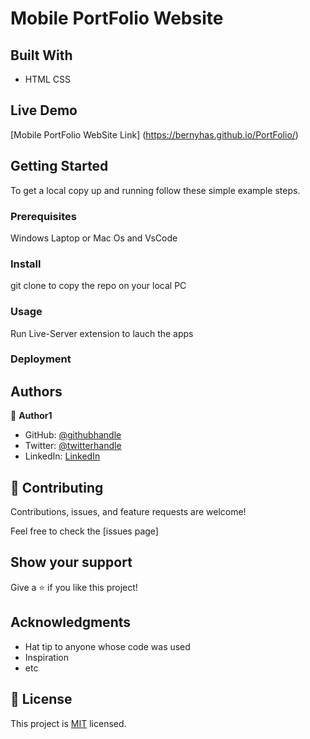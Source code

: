# Mobile PortFolio Website

## Built With

- HTML CSS

## Live Demo

[Mobile PortFolio WebSite Link] (https://bernyhas.github.io/PortFolio/)

## Getting Started

To get a local copy up and running follow these simple example steps.

### Prerequisites

Windows Laptop or Mac Os and VsCode

### Install

git clone to copy the repo on your local PC

### Usage

Run Live-Server extension to lauch the apps

### Deployment

## Authors

👤 **Author1**

- GitHub: [@githubhandle](https://github.com/bernyhas)
- Twitter: [@twitterhandle](https://twitter.com/bernadinhans)
- LinkedIn: [LinkedIn](https://linkedin.com/in/bernadinhans)

## 🤝 Contributing

Contributions, issues, and feature requests are welcome!

Feel free to check the [issues page]

## Show your support

Give a ⭐️ if you like this project!

## Acknowledgments

- Hat tip to anyone whose code was used
- Inspiration
- etc

## 📝 License

This project is [MIT](./MIT.md) licensed.
